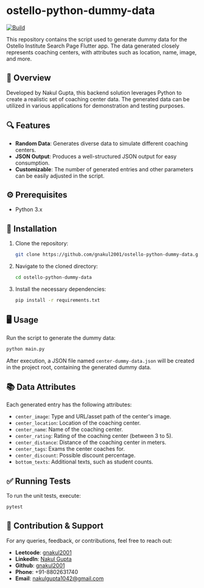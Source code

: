 # ostello-python-dummy-data

[![Build](https://github.com/gnakul2001/ostello-python-dummy-data/actions/workflows/build.yml/badge.svg)](https://github.com/gnakul2001/ostello-python-dummy-data/actions/workflows/build.yml)

This repository contains the script used to generate dummy data for the Ostello Institute Search Page Flutter app. The data generated closely represents coaching centers, with attributes such as location, name, image, and more.

## 📌 Overview

Developed by Nakul Gupta, this backend solution leverages Python to create a realistic set of coaching center data. The generated data can be utilized in various applications for demonstration and testing purposes.

## 🔍 Features

- **Random Data**: Generates diverse data to simulate different coaching centers.
- **JSON Output**: Produces a well-structured JSON output for easy consumption.
- **Customizable**: The number of generated entries and other parameters can be easily adjusted in the script.

## ⚙️ Prerequisites

- Python 3.x

## 🚀 Installation

1. Clone the repository:
   ```bash
   git clone https://github.com/gnakul2001/ostello-python-dummy-data.git
   ```

2. Navigate to the cloned directory:
   ```bash
   cd ostello-python-dummy-data
   ```

3. Install the necessary dependencies:
   ```bash
   pip install -r requirements.txt
   ```

## 🖥️ Usage

Run the script to generate the dummy data:
```bash
python main.py
```

After execution, a JSON file named `center-dummy-data.json` will be created in the project root, containing the generated dummy data.

## 📚 Data Attributes

Each generated entry has the following attributes:
- `center_image`: Type and URL/asset path of the center's image.
- `center_location`: Location of the coaching center.
- `center_name`: Name of the coaching center.
- `center_rating`: Rating of the coaching center (between 3 to 5).
- `center_distance`: Distance of the coaching center in meters.
- `center_tags`: Exams the center coaches for.
- `center_discount`: Possible discount percentage.
- `bottom_texts`: Additional texts, such as student counts.

## ✅ Running Tests

To run the unit tests, execute:
```bash
pytest
```

## 🤝 Contribution & Support

For any queries, feedback, or contributions, feel free to reach out:

- **Leetcode**: [gnakul2001](http://leetcode.com/gnakul2001)
- **LinkedIn**: [Nakul Gupta](http://linkedin.com/in/thenakulgupta)
- **Github**: [gnakul2001](http://github.com/gnakul2001)
- **Phone**: +91-8802631740
- **Email**: nakulgupta1042@gmail.com
